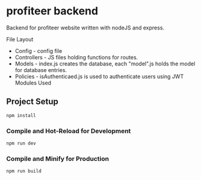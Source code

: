 # profiteer backend

Backend for profiteer website written with nodeJS and express.

File Layout
- Config - config file
- Controllers - JS files holding functions for routes.
- Models - index.js creates the database, each "model".js holds the model for database entries.
- Policies - isAuthenticaed.js is used to authenticate users using JWT
Modules Used


## Project Setup

```sh
npm install
```

### Compile and Hot-Reload for Development

```sh
npm run dev
```

### Compile and Minify for Production

```sh
npm run build
```
